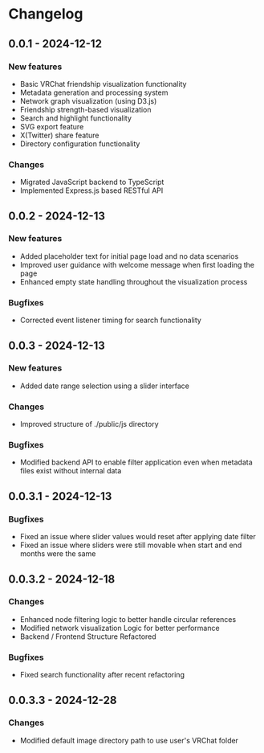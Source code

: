 # Changelog

## 0.0.1 - 2024-12-12
### New features
- Basic VRChat friendship visualization functionality
- Metadata generation and processing system
- Network graph visualization (using D3.js)
- Friendship strength-based visualization
- Search and highlight functionality
- SVG export feature
- X(Twitter) share feature
- Directory configuration functionality

### Changes
- Migrated JavaScript backend to TypeScript
- Implemented Express.js based RESTful API

## 0.0.2 - 2024-12-13
### New features
- Added placeholder text for initial page load and no data scenarios
- Improved user guidance with welcome message when first loading the page
- Enhanced empty state handling throughout the visualization process

### Bugfixes
- Corrected event listener timing for search functionality

## 0.0.3 - 2024-12-13
### New features
- Added date range selection using a slider interface

### Changes
- Improved structure of ./public/js directory

### Bugfixes
- Modified backend API to enable filter application even when metadata files exist without internal data

## 0.0.3.1 - 2024-12-13
### Bugfixes
- Fixed an issue where slider values would reset after applying date filter
- Fixed an issue where sliders were still movable when start and end months were the same

## 0.0.3.2 - 2024-12-18
### Changes
- Enhanced node filtering logic to better handle circular references
- Modified network visualization Logic for better performance
- Backend / Frontend Structure Refactored

### Bugfixes
- Fixed search functionality after recent refactoring

## 0.0.3.3 - 2024-12-28
### Changes
- Modified default image directory path to use user's VRChat folder